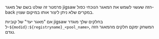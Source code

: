 פרמטר זה שולט בשם של מאגר jigsaw הזה שעשוי לשמש את המאגר הנוכחי כפול-back במקרים שלא ניתן ליצור אותו במיקום שצוין.

אם "מאגר יעד" של קוביות jigsaw בחלקים שלך מוגדר ל-`${modid}:${registryname}_<pool_name>`, המשחק ימקם חלקים מהמאגר הזה נגדם.
